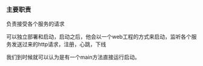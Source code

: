 ### 主要职责

负责接受各个服务的请求

可以独立部署和启动，启动之后，他会以一个web工程的方式来启动，监听各个服务发送过来的http请求，注册，心跳，下线


我们到时候就可以认为是有一个main方法直接运行启动。